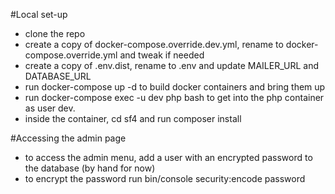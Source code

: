 #Local set-up
- clone the repo
- create a copy of docker-compose.override.dev.yml, rename to docker-compose.override.yml and tweak if needed
- create a copy of .env.dist, rename to .env and update MAILER_URL and DATABASE_URL
- run docker-compose up -d to build docker containers and bring them up
- run docker-compose exec -u dev php bash to get into the php container as user dev.
- inside the container, cd sf4 and run composer install

#Accessing the admin page
- to access the admin menu, add a user with an encrypted password to the database (by hand for now)
- to encrypt the password run bin/console security:encode password